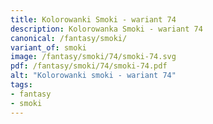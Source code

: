 ```yaml
---
title: Kolorowanki Smoki - wariant 74
description: Kolorowanka Smoki - wariant 74
canonical: /fantasy/smoki/
variant_of: smoki
image: /fantasy/smoki/74/smoki-74.svg
pdf: /fantasy/smoki/74/smoki-74.pdf
alt: "Kolorowanki smoki - wariant 74"
tags:
- fantasy
- smoki
---
```

